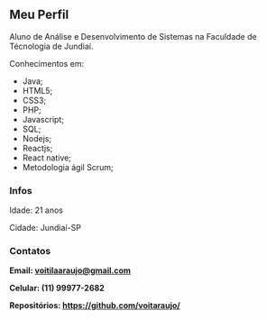 ## Meu Perfil

Aluno de Análise e Desenvolvimento de Sistemas na Faculdade de Técnologia de Jundiaí.

Conhecimentos em:

- Java;
- HTML5; 
- CSS3;
- PHP;
- Javascript;
- SQL;
- Nodejs;
- Reactjs;
- React native;
- Metodologia ágil Scrum;

### Infos

  Idade: 21 anos

  Cidade: Jundiaí-SP


### Contatos

**Email: voitilaaraujo@gmail.com**

**Celular: (11) 99977-2682**

**Repositórios: https://github.com/voitaraujo/**

